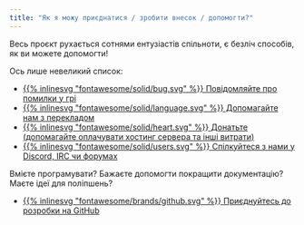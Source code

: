 ```yaml
---
title: "Як я можу приєднатися / зробити внесок / допомогти?"
---
```


Весь проєкт рухається сотнями ентузіастів спільноти, є безліч способів, як ви можете допомогти!

Ось лише невеликий список:

- [{{% inlinesvg "fontawesome/solid/bug.svg" %}} Повідомляйте про помилки у грі](https://github.com/Warzone2100/warzone2100/issues/new/choose)
- [{{% inlinesvg "fontawesome/solid/language.svg" %}} Допомагайте нам з перекладом](https://github.com/Warzone2100/warzone2100/blob/master/doc/Translations.md#translating-warzone-2100)
- [{{% inlinesvg "fontawesome/solid/heart.svg" %}} Донатьте (допомагайте оплачувати хостинг сервера та інші витрати)](http://donations.wz2100.net)
- [{{% inlinesvg "fontawesome/solid/users.svg" %}} Спілкуйтеся з нами у Discord, IRC чи форумах](/webchat)

Вмієте програмувати? Бажаєте допомогти покращити документацію? Маєте ідеї для поліпшень?

- [{{% inlinesvg "fontawesome/brands/github.svg" %}} Приєднуйтесь до розробки на GitHub](https://github.com/Warzone2100/warzone2100)
